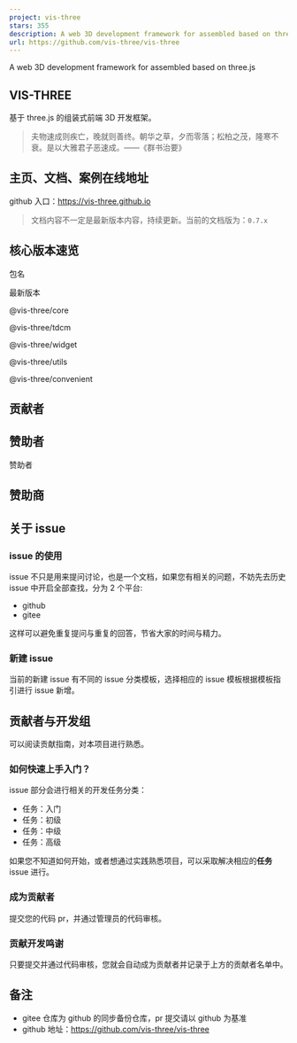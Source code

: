 ```yaml
---
project: vis-three
stars: 355
description: A web 3D development framework for assembled based on three.js
url: https://github.com/vis-three/vis-three
---
```


A web 3D development framework for assembled based on three.js

  

  

  

VIS-THREE
---------

基于 three.js 的组装式前端 3D 开发框架。

> 夫物速成则疾亡，晚就则善终。朝华之草，夕而零落；松柏之茂，隆寒不衰。是以大雅君子恶速成。——《群书治要》

主页、文档、案例在线地址
------------

github 入口：https://vis-three.github.io

> 文档内容不一定是最新版本内容，持续更新。当前的文档版为：`0.7.x`

核心版本速览
------

包名

最新版本

@vis-three/core

@vis-three/tdcm

@vis-three/widget

@vis-three/utils

@vis-three/convenient

贡献者
---

赞助者
---

赞助者

赞助商
---

关于 issue
--------

### issue 的使用

issue 不只是用来提问讨论，也是一个文档，如果您有相关的问题，不妨先去历史 issue 中开启全部查找，分为 2 个平台:

-   github
-   gitee

这样可以避免重复提问与重复的回答，节省大家的时间与精力。

### 新建 issue

当前的新建 issue 有不同的 issue 分类模板，选择相应的 issue 模板根据模板指引进行 issue 新增。

贡献者与开发组
-------

可以阅读贡献指南，对本项目进行熟悉。

### 如何快速上手入门？

issue 部分会进行相关的开发任务分类：

-   任务：入门
-   任务：初级
-   任务：中级
-   任务：高级

如果您不知道如何开始，或者想通过实践熟悉项目，可以采取解决相应的**任务**issue 进行。

### 成为贡献者

提交您的代码 pr，并通过管理员的代码审核。

### 贡献开发鸣谢

只要提交并通过代码审核，您就会自动成为贡献者并记录于上方的贡献者名单中。

备注
--

-   gitee 仓库为 github 的同步备份仓库，pr 提交请以 github 为基准
-   github 地址：https://github.com/vis-three/vis-three
